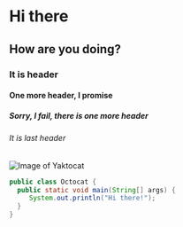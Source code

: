 # Hi there
## How are you doing?
### It is header
#### One more header, I promise
##### Sorry, I fail, there is one more header
###### It is last header


![Image of Yaktocat](https://octodex.github.com/images/yaktocat.png)

```java
public class Octocat {
  public static void main(String[] args) {
     System.out.println("Hi there!");
  }
}
```
